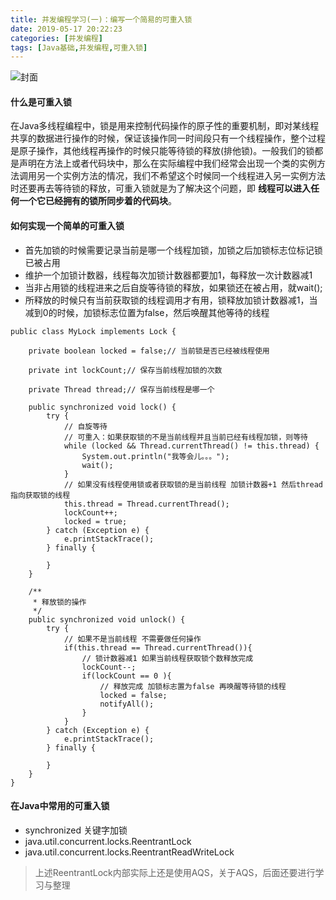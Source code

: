 ```yaml
---
title: 并发编程学习(一)：编写一个简易的可重入锁
date: 2019-05-17 20:22:23
categories: [并发编程]
tags: [Java基础,并发编程,可重入锁]
---
```


![封面](nullIsMistake.jpg)

<!--more-->
#### 什么是可重入锁
在Java多线程编程中，锁是用来控制代码操作的原子性的重要机制，即对某线程共享的数据进行操作的时候，保证该操作同一时间段只有一个线程操作，整个过程是原子操作，其他线程再操作的时候只能等待锁的释放(排他锁)。一般我们的锁都是声明在方法上或者代码块中，那么在实际编程中我们经常会出现一个类的实例方法调用另一个实例方法的情况，我们不希望这个时候同一个线程进入另一实例方法时还要再去等待锁的释放，可重入锁就是为了解决这个问题，即 **线程可以进入任何一个它已经拥有的锁所同步着的代码块**。

#### 如何实现一个简单的可重入锁
- 首先加锁的时候需要记录当前是哪一个线程加锁，加锁之后加锁标志位标记锁已被占用
- 维护一个加锁计数器，线程每次加锁计数器都要加1，每释放一次计数器减1
- 当非占用锁的线程进来之后自旋等待锁的释放，如果锁还在被占用，就wait();
- 所释放的时候只有当前获取锁的线程调用才有用，锁释放加锁计数器减1，当减到0的时候，加锁标志位置为false，然后唤醒其他等待的线程

```
public class MyLock implements Lock {

    private boolean locked = false;// 当前锁是否已经被线程使用

    private int lockCount;// 保存当前线程加锁的次数

    private Thread thread;// 保存当前线程是哪一个

    public synchronized void lock() {
        try {
            // 自旋等待
            // 可重入：如果获取锁的不是当前线程并且当前已经有线程加锁，则等待
            while (locked && Thread.currentThread() != this.thread) {
                System.out.println("我等会儿。。。");
                wait();
            }
            // 如果没有线程使用锁或者获取锁的是当前线程 加锁计数器+1 然后thread指向获取锁的线程
            this.thread = Thread.currentThread();
            lockCount++;
            locked = true;
        } catch (Exception e) {
            e.printStackTrace();
        } finally {

        }
    }

    /**
     * 释放锁的操作
     */
    public synchronized void unlock() {
        try {
            // 如果不是当前线程 不需要做任何操作
            if(this.thread == Thread.currentThread()){
                // 锁计数器减1 如果当前线程获取锁个数释放完成
                lockCount--;
                if(lockCount == 0 ){
                    // 释放完成 加锁标志置为false 再唤醒等待锁的线程
                    locked = false;
                    notifyAll();
                }
            }
        } catch (Exception e) {
            e.printStackTrace();
        } finally {

        }
    }
}
```

#### 在Java中常用的可重入锁
- synchronized 关键字加锁
- java.util.concurrent.locks.ReentrantLock
- java.util.concurrent.locks.ReentrantReadWriteLock
> 上述ReentrantLock内部实际上还是使用AQS，关于AQS，后面还要进行学习与整理
